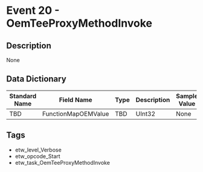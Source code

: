 # Event 20 - OemTeeProxyMethodInvoke

## Description
None

## Data Dictionary
|Standard Name|Field Name|Type|Description|Sample Value|
|---|---|---|---|---|
|TBD|FunctionMapOEMValue|TBD|UInt32|None|None|

## Tags
* etw_level_Verbose
* etw_opcode_Start
* etw_task_OemTeeProxyMethodInvoke